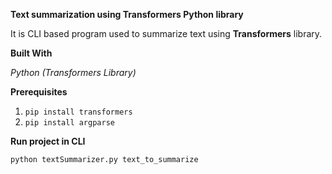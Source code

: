 **Text summarization using Transformers Python library**

It is CLI based program used to summarize text using **Transformers** library.


**Built With**

*Python (Transformers Library)*

**Prerequisites**
1. `pip install transformers`
2. `pip install argparse`

**Run project in CLI**

`python textSummarizer.py text_to_summarize`
